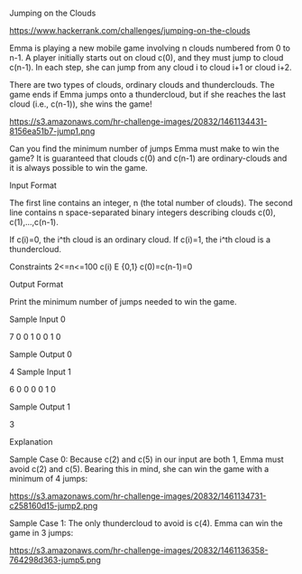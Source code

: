 Jumping on the Clouds

https://www.hackerrank.com/challenges/jumping-on-the-clouds


Emma is playing a new mobile game involving n clouds numbered from 0 to n-1. A player initially 
starts out on cloud c(0), and they must jump to cloud c(n-1). In each step, she can jump from any cloud i to cloud i+1 or cloud i+2.

There are two types of clouds, ordinary clouds and thunderclouds. The game ends 
if Emma jumps onto a thundercloud, but if she reaches the last cloud (i.e., c(n-1)), she wins the game!

https://s3.amazonaws.com/hr-challenge-images/20832/1461134431-8156ea51b7-jump1.png

Can you find the minimum number of jumps Emma must make to win the game? 
It is guaranteed that clouds c(0) and c(n-1) are ordinary-clouds and it is always possible to win the game.


Input Format

The first line contains an integer, n (the total number of clouds). 
The second line contains n space-separated binary integers describing clouds c(0), c(1),...,c(n-1).

If c(i)=0, the i^th cloud is an ordinary cloud.
If c(i)=1, the i^th cloud is a thundercloud.

Constraints
2<=n<=100
c(i) E {0,1}
c(0)=c(n-1)=0

Output Format

Print the minimum number of jumps needed to win the game.

Sample Input 0

7
0 0 1 0 0 1 0

Sample Output 0

4
Sample Input 1

6
0 0 0 0 1 0

Sample Output 1

3

Explanation

Sample Case 0: 
Because c(2) and c(5) in our input are both 1, Emma must avoid c(2) and c(5). 
Bearing this in mind, she can win the game with a minimum of 4 jumps:

https://s3.amazonaws.com/hr-challenge-images/20832/1461134731-c258160d15-jump2.png

Sample Case 1: 
The only thundercloud to avoid is c(4). Emma can win the game in 3 jumps:

https://s3.amazonaws.com/hr-challenge-images/20832/1461136358-764298d363-jump5.png
